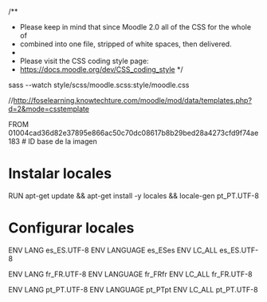 /**
 * Please keep in mind that since Moodle 2.0 all of the CSS for the whole of
 * combined into one file, stripped of white spaces, then delivered.
 *
 * Please visit the CSS coding style page:
 * https://docs.moodle.org/dev/CSS_coding_style
 */
 
sass --watch style/scss/moodle.scss:style/moodle.css

//http://foselearning.knowtechture.com/moodle/mod/data/templates.php?d=2&mode=csstemplate

FROM 01004cad36d82e37895e866ac50c70dc08617b8b29bed28a4273cfd9f74ae183 # ID base de la imagen

# Instalar locales
RUN apt-get update && 
    apt-get install -y locales && 
    locale-gen pt_PT.UTF-8

# Configurar locales
ENV LANG es_ES.UTF-8
ENV LANGUAGE es_ESes
ENV LC_ALL es_ES.UTF-8

ENV LANG fr_FR.UTF-8
ENV LANGUAGE fr_FRfr
ENV LC_ALL fr_FR.UTF-8

ENV LANG pt_PT.UTF-8
ENV LANGUAGE pt_PTpt
ENV LC_ALL pt_PT.UTF-8

